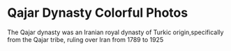 # Qajar Dynasty Colorful Photos

The Qajar dynasty was an Iranian royal dynasty of Turkic origin,specifically from the Qajar tribe, ruling over Iran from 1789 to 1925
